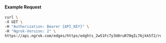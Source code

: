 <!-- Code generated for API Clients. DO NOT EDIT. -->

#### Example Request

```bash
curl \
-X GET \
-H "Authorization: Bearer {API_KEY}" \
-H "Ngrok-Version: 2" \
https://api.ngrok.com/edges/https/edghts_2w51Fc7y3U8ruR70qIL76jkk5f2/routes/edghtsrt_2w51FaTIdqq0eW6Oyht7YmbPaLS/request_headers
```
